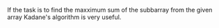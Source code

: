 If the task is to find the maxximum sum of the subbarray from the given array Kadane's algorithm is very useful.
